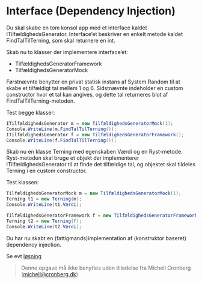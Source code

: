 ﻿# Interface (Dependency Injection)

Du skal skabe en tom konsol app med et interface kaldet ITilfældighedsGenerator. Interface’et beskriver en enkelt metode kaldet FindTalTilTerning, som skal returnere en int.

Skab nu to klasser der implementere interface’et:
* TilfældighedsGeneratorFramework
* TilfældighedsGeneratorMock

Førstnævnte benytter en privat statisk instans af System.Random til at skabe et tilfældigt tal mellem 1 og 6. Sidstnævnte indeholder en custom constructor hvor et tal kan angives, og dette tal returneres blot af FindTalTilTerning-metoden.

Test begge klasser:

```csharp
ITilfældighedsGenerator m = new TilfældighedsGeneratorMock(1);
Console.WriteLine(m.FindTalTilTerning());
ITilfældighedsGenerator f = new TilfældighedsGeneratorFramework();
Console.WriteLine(f.FindTalTilTerning());
```

Skab nu en klasse Terning med egenskaben Værdi og en Ryst-metode. Ryst-metoden skal bruge et objekt der implementerer ITilfældighedsGenerator til at finde det tilfældige tal, og objektet skal tildeles Terning i en custom constructor.

Test klassen:

```csharp
TilfældighedsGeneratorMock m = new TilfældighedsGeneratorMock(1);
Terning t1 = new Terning(m);
Console.WriteLine(t1.Værdi);

TilfældighedsGeneratorFramework f = new TilfældighedsGeneratorFramework();
Terning t2 = new Terning(f);
Console.WriteLine(t2.Værdi);
```

Du har nu skabt en (fattigmands)implementation af (konstruktor baseret) dependency injection.

Se evt [løsning](https://github.com/devcronberg/undervisning-cs-opgaver/blob/master/interface-di/Program.cs)

<!-- footerstart -->
> Denne opgave må ikke benyttes uden tilladelse fra Michell Cronberg (michell@cronberg.dk)
<!-- footerslut -->

